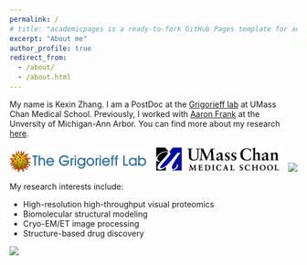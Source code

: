 ```yaml
---
permalink: /
# title: "academicpages is a ready-to-fork GitHub Pages template for academic personal websites"
excerpt: "About me"
author_profile: true
redirect_from: 
  - /about/
  - /about.html
---
```


My name is Kexin Zhang. 
I am a PostDoc at the [Grigorieff lab](https://grigoriefflab.umassmed.edu/) at UMass Chan Medical School.
Previously, I worked with [Aaron Frank](https://www.linkedin.com/in/aaron-frank-9801ab17) at the Unversity of Michigan-Ann Arbor.
You can find more about my research [here](https://kekexinz.github.io/research/).

<!-- <img src="../images/UTK.svg.png" width="100"> -->
<!-- <img src="../images/MIT.png" width="100"> -->
<!-- <img src="../images/MIT_AA.png" width="200"> -->
<!-- <img src="../images/LAE.png" width="200"> -->

<img src="../images/grigorieff.png" width="240" style="margin-right: 10px;">
<img src="../images/umass_logo.png" width="220" style="margin-right: 10px;">
<img src="../images/umich.png" width="70">
<!-- <img src="../images/umich_aero.png" width="400"> -->
<!-- <img src="../images/mdo.svg" width="200"> -->


My research interests include:

* High-resolution high-throughput visual proteomics
* Biomolecular structural modeling
* Cryo-EM/ET image processing
* Structure-based drug discovery
  

<!-- [Erdos number:](https://mathscinet.ams.org/mathscinet/collaborationDistance.html) 4

[Einstein number:](https://mathscinet.ams.org/mathscinet/collaborationDistance.html?group_source=62280) 5 -->

<a href="http://www.clustrmaps.com/map/kekexinz.github.io" title="Visit tracker for kekexinz.github.io"><img src="//www.clustrmaps.com/map_v2.png?d=Yinf0SIfIVyX0tflo2y6HXIQ9kKDblBuGVpWA0L3-60&cl=ffffff"></a>

<!-- <a href="https://clustrmaps.com/site/1c2om"  title="Visit tracker"><img src="//www.clustrmaps.com/map_v2.png?d=Yinf0SIfIVyX0tflo2y6HXIQ9kKDblBuGVpWA0L3-60&cl=ffffff" /></a> -->